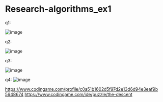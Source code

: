 # Research-algorithms_ex1

q1:

![image](https://user-images.githubusercontent.com/20986238/156230994-cdff9069-4ac4-4283-87e6-4db03b75db38.png)



q2:

![image](https://user-images.githubusercontent.com/20986238/156239031-48a186ab-c7e0-4313-8851-591d7b52636c.png)





q3:

![image](https://user-images.githubusercontent.com/20986238/156229866-29772fca-362e-46f1-88fe-ed4eaabf68ca.png)



q4:
![image](https://user-images.githubusercontent.com/20986238/156216037-252f5559-9410-4193-8a03-aae7e39dd235.png)

https://www.codingame.com/profile/c0a51b1602d5f97d2e13d6d94e3eaf9b5648674
https://www.codingame.com/ide/puzzle/the-descent

